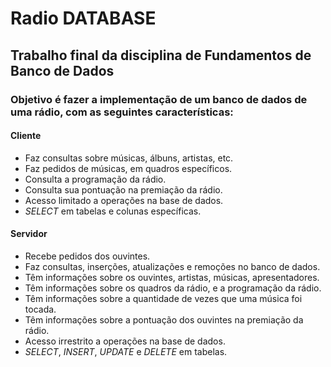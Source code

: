 # Radio DATABASE

## Trabalho final da disciplina de Fundamentos de Banco de Dados

### Objetivo é fazer a implementação de um banco de dados de uma rádio, com as seguintes características:

#### Cliente

- Faz consultas sobre músicas, álbuns, artistas, etc.
- Faz pedidos de músicas, em quadros específicos.
- Consulta a programação da rádio.
- Consulta sua pontuação na premiação da rádio.
- Acesso limitado a operações na base de dados.
- *SELECT* em tabelas e colunas específicas.


#### Servidor

- Recebe pedidos dos ouvintes.
- Faz consultas, inserções, atualizações e remoções no banco de dados.
- Têm informações sobre os ouvintes, artistas, músicas, apresentadores.
- Têm informações sobre os quadros da rádio, e a programação da rádio.
- Têm informações sobre a quantidade de vezes que uma música foi tocada.
- Têm informações sobre a pontuação dos ouvintes na premiação da rádio.
- Acesso irrestrito a operações na base de dados.
- *SELECT*, *INSERT*, *UPDATE* e *DELETE* em tabelas.
